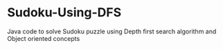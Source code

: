 # Sudoku-Using-DFS
Java code to solve Sudoku puzzle using Depth first search algorithm and Object oriented concepts
